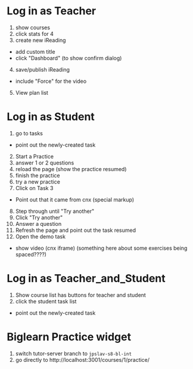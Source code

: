 # Log in as Teacher

1. show courses
2. click stats for 4
3. create new iReading
  - add custom title
  - click "Dashboard" (to show confirm dialog)
4. save/publish iReading
  - include "Force" for the video
5. View plan list

# Log in as Student

1. go to tasks
  - point out the newly-created task
2. Start a Practice
3. answer 1 or 2 questions
4. reload the page (show the practice resumed)
5. finish the practice
6. try a new practice
7. Click on Task 3
  - Point out that it came from cnx (special markup)
8. Step through until "Try another"
9. Click "Try another"
10. Answer a question
11. Refresh the page and point out the task resumed
12. Open the demo task
  - show video (cnx iframe)
(something here about some exercises being spaced????)

# Log in as Teacher_and_Student

1. Show course list has buttons for teacher and student
2. click the student task list
  - point out the newly-created task

# Biglearn Practice widget

1. switch tutor-server branch to `jpslav-s8-bl-int`
2. go directly to http://localhost:3001/courses/1/practice/
